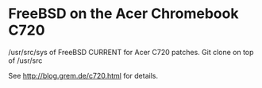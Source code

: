 FreeBSD on the Acer Chromebook C720
===================================

/usr/src/sys of FreeBSD CURRENT for Acer C720 patches. Git clone on top of /usr/src

See http://blog.grem.de/c720.html for details.

